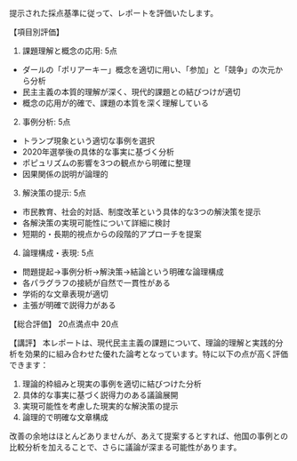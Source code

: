 提示された採点基準に従って、レポートを評価いたします。

【項目別評価】

1. 課題理解と概念の応用: 5点
- ダールの「ポリアーキー」概念を適切に用い、「参加」と「競争」の次元から分析
- 民主主義の本質的理解が深く、現代的課題との結びつけが適切
- 概念の応用が的確で、課題の本質を深く理解している

2. 事例分析: 5点
- トランプ現象という適切な事例を選択
- 2020年選挙後の具体的な事実に基づく分析
- ポピュリズムの影響を3つの観点から明確に整理
- 因果関係の説明が論理的

3. 解決策の提示: 5点
- 市民教育、社会的対話、制度改革という具体的な3つの解決策を提示
- 各解決策の実現可能性について詳細に検討
- 短期的・長期的視点からの段階的アプローチを提案

4. 論理構成・表現: 5点
- 問題提起→事例分析→解決策→結論という明確な論理構成
- 各パラグラフの接続が自然で一貫性がある
- 学術的な文章表現が適切
- 主張が明確で説得力がある

【総合評価】
20点満点中 20点

【講評】
本レポートは、現代民主主義の課題について、理論的理解と実践的分析を効果的に組み合わせた優れた論考となっています。特に以下の点が高く評価できます：

1. 理論的枠組みと現実の事例を適切に結びつけた分析
2. 具体的な事実に基づく説得力のある議論展開
3. 実現可能性を考慮した現実的な解決策の提示
4. 論理的で明確な文章構成

改善の余地はほとんどありませんが、あえて提案するとすれば、他国の事例との比較分析を加えることで、さらに議論が深まる可能性があります。
